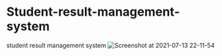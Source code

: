 # Student-result-management-system
student result management system
![Screenshot at 2021-07-13 22-11-54](https://user-images.githubusercontent.com/78600787/200822723-97709df2-1284-4270-a714-08fbb977471d.png)
